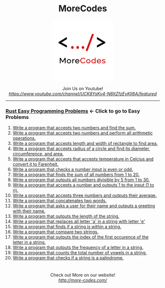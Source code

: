 <h1 align="center">MoreCodes</h1>
<p align="center"> 
  <img src="/morecodescir.png"/>
</p>

<p align="center">
Join Us on Youtube! <br/>
<i><u>https://www.youtube.com/channel/UCK8YsKv4-N6ItZfzEyKlI6A/featured</u></i>
</p>

- - - -
### [Rust Easy Programming Problems](../Easy%20Problems/) <- Click to go to Easy Problems

1. <a href="https://github.com/ArjunAranetaCodes/MoreCodes-Rust/blob/master/Easy%20Problems/problem1.rs" target="_blank">Write a program that accepts two numbers and find the sum.</a>
2. <a href="https://github.com/ArjunAranetaCodes/MoreCodes-Rust/blob/master/Easy%20Problems/problem2.rs" target="_blank">Write a program that accepts two numbers and perform all arithmetic operations.</a>
3. <a href="https://github.com/ArjunAranetaCodes/MoreCodes-Rust/blob/master/Easy%20Problems/problem3.rs" target="_blank">Write a program that accepts length and width of rectangle to find area.</a>
4. <a href="https://github.com/ArjunAranetaCodes/MoreCodes-Rust/blob/master/Easy%20Problems/problem4.rs" target="_blank">Write a program that accepts radius of a circle and find its diameter, circumference, and area.</a>
5. <a href="https://github.com/ArjunAranetaCodes/MoreCodes-Rust/blob/master/Easy%20Problems/problem5.rs" target="_blank">Write a program that accepts that accepts temperature in Celcius and convert it to Farenheit.</a>
6. <a href="https://github.com/ArjunAranetaCodes/MoreCodes-Rust/blob/master/Easy%20Problems/problem6.rs" target="_blank">Write a program that checks a number input is even or odd.</a>
7. <a href="https://github.com/ArjunAranetaCodes/MoreCodes-Rust/blob/master/Easy%20Problems/problem7.rs" target="_blank">Write a program that finds the sum of all numbers from 1 to 20.</a>
8. <a href="https://github.com/ArjunAranetaCodes/MoreCodes-Rust/blob/master/Easy%20Problems/problem8.rs" target="_blank">Write a program that outputs all numbers divisible by 5 from 1 to 30.</a>
9. <a href="https://github.com/ArjunAranetaCodes/MoreCodes-Rust/blob/master/Easy%20Problems/problem9.rs" target="_blank">Write a program that accepts a number and outputs 1 to the input (1 to n).</a>
10. <a href="https://github.com/ArjunAranetaCodes/MoreCodes-Rust/blob/master/Easy%20Problems/problem10.rs" target="_blank">Write a program that accepts three numbers and outputs their average.</a>
11. <a href="https://github.com/ArjunAranetaCodes/MoreCodes-Rust/blob/master/Easy%20Problems/problem11.rs" target="_blank">Write a program that concatenates two words.</a>
12. <a href="https://github.com/ArjunAranetaCodes/MoreCodes-Rust/blob/master/Easy%20Problems/problem12.rs" target="_blank">Write a program that asks a user for their name and outputs a greeting with their name.</a>
13. <a href="https://github.com/ArjunAranetaCodes/MoreCodes-Rust/blob/master/Easy%20Problems/problem13.rs" target="_blank">Write a program that outputs the length of the string.</a>
14. <a href="https://github.com/ArjunAranetaCodes/MoreCodes-Rust/blob/master/Easy%20Problems/problem14.rs" target="_blank">Write a program that replaces all letter 'a' in a string with letter 'e'</a>
15. <a href="https://github.com/ArjunAranetaCodes/MoreCodes-Rust/blob/master/Easy%20Problems/problem15.rs" target="_blank">Write a program that finds if a string is within a string.</a>
16. <a href="https://github.com/ArjunAranetaCodes/MoreCodes-Rust/blob/master/Easy%20Problems/problem16.rs" target="_blank">Write a program that compare two strings.</a>
17. <a href="https://github.com/ArjunAranetaCodes/MoreCodes-Rust/blob/master/Easy%20Problems/problem17.rs" target="_blank">Write a program that outputs the index of the first occurence of the letter in a string.</a>
18. <a href="https://github.com/ArjunAranetaCodes/MoreCodes-Rust/blob/master/Easy%20Problems/problem18.rs" target="_blank">Write a program that outputs the frequency of a letter in a string.</a>
19. <a href="https://github.com/ArjunAranetaCodes/MoreCodes-Rust/blob/master/Easy%20Problems/problem19.rs" target="_blank">Write a program that counts the total number of vowels in a string.</a>
20. <a href="https://github.com/ArjunAranetaCodes/MoreCodes-Rust/blob/master/Easy%20Problems/problem20.rs" target="_blank">Write a program that checks if a string is a palindrome.</a>

#

<p align="center">
Check out More on our website! <br/>
<i><u>http://more-codes.com/</u></i>
</p>
